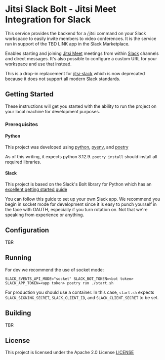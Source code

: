 # Jitsi Slack Bolt - Jitsi Meet Integration for Slack

This service provides the backend for a /jitsi command on your Slack workspace to easily invite
members to video conferences. It is the service run in support of the TBD LINK app in the Slack Marketplace.

Enables starting and joining [Jitsi Meet](https://meet.jit.si) meetings from within
[Slack](https://slack.com/) channels and direct messages. It's also possible to configure a
custom URL for your workspace and use that instead.

This is a drop-in replacement for [jitsi-slack](https://github.com/jitsi/jitsi/slack)
which is now deprecated because it does not support all modern Slack standards.

## Getting Started

These instructions will get you started with the ability to run the project
on your local machine for development purposes.

### Prerequisites

#### Python

This project was developed using [python](https://python.org),
[pyenv](https://github.com/pyenv/pyenv), and [poetry](https://python-poetry.org)

As of this writing, it expects python 3.12.9. `poetry install` should install
all required libraries.

#### Slack

This project is based on the Slack's Bolt library for Python which has an
[excellent getting started guide](https://tools.slack.dev/bolt-python/getting-started/)

You can follow this guide to set up your own Slack app. We recommend you begin in socket mode for
development since it is easy to punch yourself in the face with OAUTH, especially if you turn
rotation on. Not that we're speaking from experience or anything.

## Configuration

TBR

## Running

For dev we recommend the use of socket mode:

```
SLACK_EVENTS_API_MODE="socket" SLACK_BOT_TOKEN=<bot token> SLACK_APP_TOKEN=<app token> poetry run ./start.sh
```

For production you should use a container. In this case, `start.sh` expects `SLACK_SIGNING_SECRET`,
`SLACK_CLIENT_ID`, and `SLACK_CLIENT_SECRET` to be set.

## Building

TBR

## License

This project is licensed under the Apache 2.0 License [LICENSE](LICENSE)

